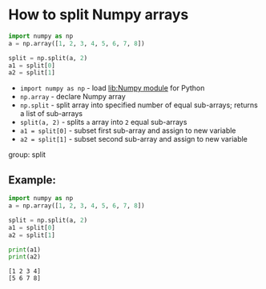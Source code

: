 # How to split Numpy arrays

```python
import numpy as np
a = np.array([1, 2, 3, 4, 5, 6, 7, 8])

split = np.split(a, 2)
a1 = split[0]
a2 = split[1]
```

- `import numpy as np` - load [lib:Numpy module](/python-numpy/how-to-install-python-numpy-lib) for Python
- `np.array` - declare Numpy array
- `np.split` -  split array into specified number of equal sub-arrays; returns a list of sub-arrays
- `split(a, 2)` - splits `a` array into `2` equal sub-arrays
- `a1 = split[0]` - subset first sub-array and assign to new variable
- `a2 = split[1]` - subset second sub-array and assign to new variable

group: split

## Example: 
```python
import numpy as np
a = np.array([1, 2, 3, 4, 5, 6, 7, 8])

split = np.split(a, 2)
a1 = split[0]
a2 = split[1]

print(a1)
print(a2)
```
```
[1 2 3 4]
[5 6 7 8]

```

